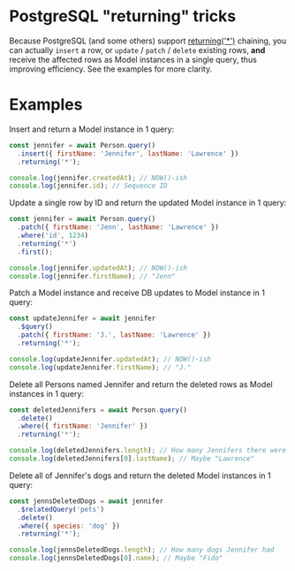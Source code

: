# PostgreSQL "returning" tricks

Because PostgreSQL (and some others) support [returning('\*')](/api/query-builder/find-methods.html#returning) chaining, you can actually `insert` a row, or `update` / `patch` / `delete` existing rows, **and** receive the affected rows as Model instances in a single query, thus improving efficiency. See the examples for more clarity.

# Examples

Insert and return a Model instance in 1 query:

```js
const jennifer = await Person.query()
  .insert({ firstName: 'Jennifer', lastName: 'Lawrence' })
  .returning('*');

console.log(jennifer.createdAt); // NOW()-ish
console.log(jennifer.id); // Sequence ID
```

Update a single row by ID and return the updated Model instance in 1 query:

```js
const jennifer = await Person.query()
  .patch({ firstName: 'Jenn', lastName: 'Lawrence' })
  .where('id', 1234)
  .returning('*')
  .first();

console.log(jennifer.updatedAt); // NOW()-ish
console.log(jennifer.firstName); // "Jenn"
```

Patch a Model instance and receive DB updates to Model instance in 1 query:

```js
const updateJennifer = await jennifer
  .$query()
  .patch({ firstName: 'J.', lastName: 'Lawrence' })
  .returning('*');

console.log(updateJennifer.updatedAt); // NOW()-ish
console.log(updateJennifer.firstName); // "J."
```

Delete all Persons named Jennifer and return the deleted rows as Model instances in 1 query:

```js
const deletedJennifers = await Person.query()
  .delete()
  .where({ firstName: 'Jennifer' })
  .returning('*');

console.log(deletedJennifers.length); // How many Jennifers there were
console.log(deletedJennifers[0].lastName); // Maybe "Lawrence"
```

Delete all of Jennifer's dogs and return the deleted Model instances in 1 query:

```js
const jennsDeletedDogs = await jennifer
  .$relatedQuery('pets')
  .delete()
  .where({ species: 'dog' })
  .returning('*');

console.log(jennsDeletedDogs.length); // How many dogs Jennifer had
console.log(jennsDeletedDogs[0].name); // Maybe "Fido"
```
